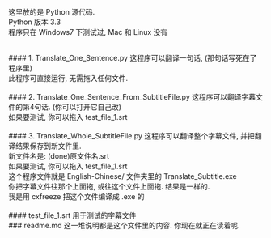 这里放的是 Python 源代码.<br>
Python 版本 3.3<br>
程序只在 Windows7 下测试过, Mac 和 Linux 没有<br>


<br>
#### 1. Translate_One_Sentence.py
这程序可以翻译一句话, (那句话写死在了程序里)<br>
此程序可直接运行, 无需拖入任何文件.<br>


<br>
#### 2. Translate_One_Sentence_From_SubtitleFile.py
这程序可以翻译字幕文件的第4句话. (你可以打开它自己改) <br>
如果要测试, 你可以拖入 test_file_1.srt<br>


<br>
#### 3. Translate_Whole_SubtitleFile.py
这程序可以翻译整个字幕文件, 并把翻译结果保存到新文件里.<br>
新文件名是: (done)原文件名.srt <br>
如果要测试, 你可以拖入 test_file_1.srt<br>
这个程序文件就是 English-Chinese/ 文件夹里的 Translate_Subtitle.exe <br>
你把字幕文件往那个上面拖, 或往这个文件上面拖. 结果是一样的. <br>
我是用 cxfreeze 把这个文件编译成 .exe 的 <br>


<br>
#### test_file_1.srt
用于测试的字幕文件


<br>
### readme.md
这一堆说明都是这个文件里的内容. 你现在就正在读着呢.


